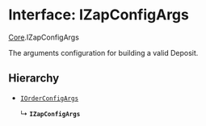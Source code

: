 # Interface: IZapConfigArgs

[Core](../modules/Core.md).IZapConfigArgs

The arguments configuration for building a valid Deposit.

## Hierarchy

- [`IOrderConfigArgs`](Core.IOrderConfigArgs.md)

  ↳ **`IZapConfigArgs`**
